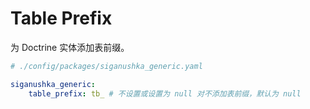 # Table Prefix

为 Doctrine 实体添加表前缀。

```yaml
# ./config/packages/siganushka_generic.yaml

siganushka_generic:
    table_prefix: tb_ # 不设置或设置为 null 对不添加表前缀，默认为 null
```
